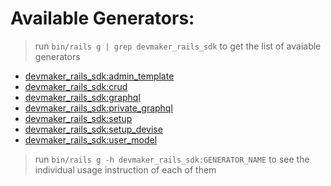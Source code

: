 # Available Generators:
> run `bin/rails g | grep devmaker_rails_sdk` to get the list of avaiable generators

- [devmaker_rails_sdk:admin_template](./lib/generators/devmaker_rails_sdk/admin_template/USAGE)
- [devmaker_rails_sdk:crud](./lib/generators/devmaker_rails_sdk/crud/USAGE)
- [devmaker_rails_sdk:graphql](./lib/generators/devmaker_rails_sdk/graphql/USAGE)
- [devmaker_rails_sdk:private_graphql](./lib/generators/devmaker_rails_sdk/private_graphql/USAGE)
- [devmaker_rails_sdk:setup](./lib/generators/devmaker_rails_sdk/setup/USAGE)
- [devmaker_rails_sdk:setup_devise](./lib/generators/devmaker_rails_sdk/setup_devise/USAGE)
- [devmaker_rails_sdk:user_model](./lib/generators/devmaker_rails_sdk/user_model/USAGE)

> run `bin/rails g -h devmaker_rails_sdk:GENERATOR_NAME` to see the individual usage instruction of each of them